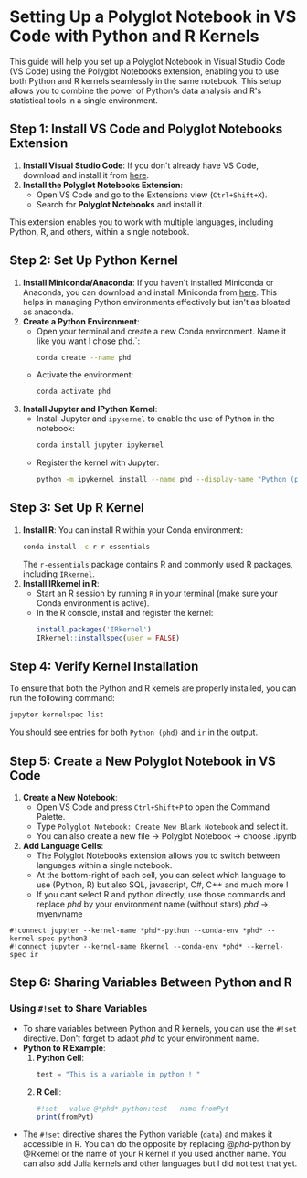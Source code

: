 # Setting Up a Polyglot Notebook in VS Code with Python and R Kernels

This guide will help you set up a Polyglot Notebook in Visual Studio Code (VS Code) using the Polyglot Notebooks extension, enabling you to use both Python and R kernels seamlessly in the same notebook. This setup allows you to combine the power of Python's data analysis and R's statistical tools in a single environment.

## Step 1: Install VS Code and Polyglot Notebooks Extension
1. **Install Visual Studio Code**: If you don't already have VS Code, download and install it from [here](https://code.visualstudio.com/).
2. **Install the Polyglot Notebooks Extension**:
   - Open VS Code and go to the Extensions view (`Ctrl+Shift+X`).
   - Search for **Polyglot Notebooks** and install it.

This extension enables you to work with multiple languages, including Python, R, and others, within a single notebook.

## Step 2: Set Up Python Kernel
1. **Install Miniconda/Anaconda**: If you haven't installed Miniconda or Anaconda, you can download and install Miniconda from [here](https://docs.conda.io/en/latest/miniconda.html). This helps in managing Python environments effectively but isn't as bloated as anaconda. 
2. **Create a Python Environment**:
   - Open your terminal and create a new Conda environment. Name it like you want I chose phd.`:
     ```bash
     conda create --name phd
     ```
   - Activate the environment:
     ```bash
     conda activate phd
     ```
3. **Install Jupyter and IPython Kernel**:
   - Install Jupyter and `ipykernel` to enable the use of Python in the notebook:
     ```bash
     conda install jupyter ipykernel
     ```
   - Register the kernel with Jupyter:
     ```bash
     python -m ipykernel install --name phd --display-name "Python (phd)"
     ```

## Step 3: Set Up R Kernel
1. **Install R**: You can install R within your Conda environment:
   ```bash
   conda install -c r r-essentials
   ```
   The `r-essentials` package contains R and commonly used R packages, including `IRkernel`.
2. **Install IRkernel in R**:
   - Start an R session by running `R` in your terminal (make sure your Conda environment is active).
   - In the R console, install and register the kernel:
     ```R
     install.packages('IRkernel')
     IRkernel::installspec(user = FALSE)
     ```

## Step 4: Verify Kernel Installation
To ensure that both the Python and R kernels are properly installed, you can run the following command:
```bash
jupyter kernelspec list
```
You should see entries for both `Python (phd)` and `ir` in the output.

## Step 5: Create a New Polyglot Notebook in VS Code
1. **Create a New Notebook**:
   - Open VS Code and press `Ctrl+Shift+P` to open the Command Palette.
   - Type `Polyglot Notebook: Create New Blank Notebook` and select it.
   - You can also create a new file -> Polyglot Notebook -> choose .ipynb
2. **Add Language Cells**:
   - The Polyglot Notebooks extension allows you to switch between languages within a single notebook.
   - At the bottom-right of each cell, you can select which language to use (Python, R) but also SQL, javascript, C#, C++ and much more !
   - If you cant select R and python directly, use those commands and replace *phd* by your environment name (without stars) *phd* -> myenvname
```polyglot cell
#!connect jupyter --kernel-name *phd*-python --conda-env *phd* --kernel-spec python3
#!connect jupyter --kernel-name Rkernel --conda-env *phd* --kernel-spec ir
```

## Step 6: Sharing Variables Between Python and R
### Using `#!set` to Share Variables
- To share variables between Python and R kernels, you can use the `#!set` directive. Don't forget to adapt *phd* to your environment name.
- **Python to R Example**:
  1. **Python Cell**:
     ```python
     test = "This is a variable in python ! "
     ```
  2. **R Cell**:
     ```r
     #!set --value @*phd*-python:test --name fromPyt
     print(fromPyt)
     ```
- The `#!set` directive shares the Python variable (`data`) and makes it accessible in R. You can do the opposite by replacing @*phd*-python by @Rkernel or the name of your R kernel if you used another name. You can also add Julia kernels and other languages but I did not test that yet.
